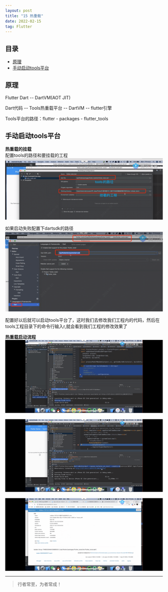 ```yaml
---
layout: post
title: "15 热重载"
date: 2022-02-15
tag: Flutter
---
```



## 目录
- [原理](#content1) 
- [手动启动tools平台](#content2) 




<!-- ************************************************ -->
## <a id="content1">原理</a>

Flutter Dart -- DartVM(AOT JIT)     

Dart代码 -- Tools热重载平台 -- DartVM -- flutter引擎     

Tools平台的路径：flutter - packages - flutter_tools    

<!-- ************************************************ -->
## <a id="content2">手动启动tools平台</a>

**热重载的挂载**       
配置tools的路径和要挂载的工程          
<img src="/images/flutter/flutter25.png"><br>  

如果启动失败配置下dartsdk的路径    
<img src="/images/flutter/flutter26.png"><br>    

配置好以后就可以启动tools平台了，这时我们去修改我们工程内的代码，然后在tools工程目录下的命令行输入r,就会看到我们工程的修改效果了       

**热重载启动流程**   
<img src="/images/flutter/flutter27.png"><br>     
<img src="/images/flutter/flutter28.png"><br>     
<img src="/images/flutter/flutter29.png"><br>     




----------
>  行者常至，为者常成！


